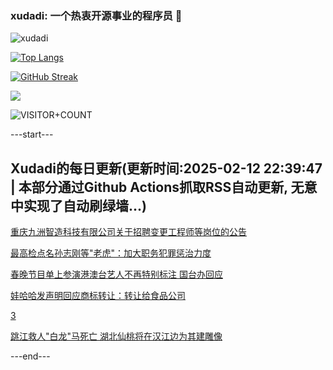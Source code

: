 ### xudadi: 一个热衷开源事业的程序员 👋

![xudadi](https://github-readme-stats-git-masterorgs-github-readme-stats-team.vercel.app/api?username=xudadi)

[![Top Langs](https://github-readme-stats.vercel.app/api/top-langs/?username=xudadi)](https://github.com/anuraghazra/github-readme-stats)

[![GitHub Streak](https://streak-stats.demolab.com?user=xudadi&locale=zh_Hans)](https://git.io/streak-stats)

![](https://raw.githubusercontent.com/xudadi/xudadi/main/assets/github-contribution-grid-snake.svg)

![VISITOR+COUNT](https://komarev.com/ghpvc/?username=xudadi&label=VISITOR+COUNT)


---start---

## Xudadi的每日更新(更新时间:2025-02-12 22:39:47 | 本部分通过Github Actions抓取RSS自动更新, 无意中实现了自动刷绿墙...)

[重庆九洲智造科技有限公司关于招聘变更工程师等岗位的公告](https://www.gongkaoleida.com/article/2285671)

[最高检点名孙志刚等"老虎"：加大职务犯罪惩治力度](https://m.163.com/news/article/JO6TKF0V051482MP.html)

[春晚节目单上参演港澳台艺人不再特别标注 国台办回应](https://m.163.com/news/article/JO6QS7MF0514R9OJ.html)

[娃哈哈发声明回应商标转让：转让给食品公司](https://m.163.com/news/article/JO6QPP7D0514R9P4.html)

[3](https://m.163.com/touch/news/sub/domestic)

[跳江救人"白龙"马死亡 湖北仙桃将在汉江边为其建雕像](https://m.163.com/news/article/JO6QEFM3053469M5.html)

---end---
